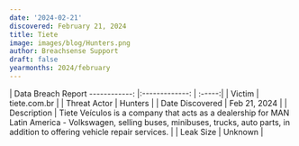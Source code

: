 ```yaml
---
date: '2024-02-21'
discovered: February 21, 2024
title: Tiete
image: images/blog/Hunters.png
author: Breachsense Support
draft: false
yearmonths: 2024/february
---
```



| Data Breach Report
------------:     |:-------------:    | :-----:|
| Victim      | tiete.com.br      | 
| Threat Actor      | Hunters      | 
| Date Discovered      | Feb 21, 2024      | 
| Description      | Tiete Veículos is a company that acts as a dealership for MAN Latin America - Volkswagen, selling buses, minibuses, trucks, auto parts, in addition to offering vehicle repair services.      | 
| Leak Size      | Unknown      | 

